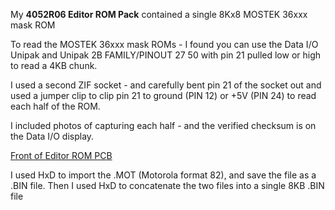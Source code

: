 My **4052R06 Editor ROM Pack** contained a single 8Kx8 MOSTEK 36xxx mask ROM

To read the MOSTEK 36xxx mask ROMs - I found you can use the Data I/O Unipak and Unipak 2B FAMILY/PINOUT 27 50 with pin 21 pulled low or high to read a 4KB chunk.

I used a second ZIF socket - and carefully bent pin 21 of the socket out and used a jumper clip to clip pin 21 to ground (PIN 12) or +5V (PIN 24) to read each half of the ROM.

I included photos of capturing each half - and the verified checksum is on the Data I/O display.

[Front of Editor ROM PCB](./Editor%20label%20and%20front%20of%20board.jpg)

I used HxD to import the .MOT (Motorola format 82), and save the file as a .BIN file.  Then I used HxD to concatenate the two files into a single 8KB .BIN file
